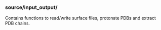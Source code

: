 ### source/input_output/
Contains functions to read/write surface files, protonate PDBs and extract PDB chains.
